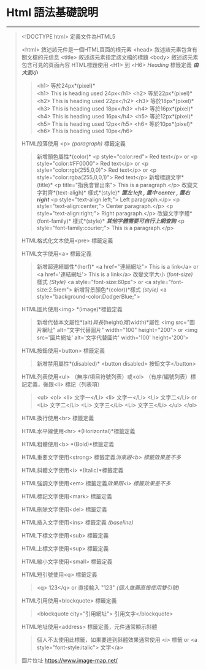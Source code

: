 # Html 語法基礎說明
* * *
> &lt;!DOCTYPE html&gt;  定義文件為HTML5
>
> &lt;html&gt;  敘述該元件是一個HTML頁面的根元素
>  &lt;head&gt;  敘述該元素包含有關文檔的元信息
>  &lt;title&gt;  敘述該元素指定該文檔的標題
>  &lt;body&gt;  敘述該元素包含可見的頁面內容
>  HTML標題使用 &lt;H1&gt;  到 &lt;H6&gt;  *Heading* 標籤定義 ***由大到小***
>>  &lt;h1&gt;  等於24px*(pixel)*      
>>  &lt;h1&gt; This is heading used 24px&lt;/h1&gt; 
>>  &lt;h2&gt;  等於22px*(pixel)*      
>>  &lt;h2&gt; This is heading used 22px&lt;/h2&gt; 
>>  &lt;h3&gt;  等於18px*(pixel)*      
>>  &lt;h3&gt; This is heading used 18px&lt;/h3&gt; 
>>  &lt;h4&gt;  等於16px*(pixel)*      
>>  &lt;h4&gt; This is heading used 16px&lt;/h4&gt; 
>>  &lt;h5&gt;  等於12px*(pixel)*     
>>  &lt;h5&gt; This is heading used 12px&lt;/h5&gt; 
>>  &lt;h6&gt;  等於10px*(pixel)*
>>  &lt;h6&gt; This is heading used 10px&lt;/h6&gt; 
> 
>  HTML段落使用 &lt;p&gt;  *(paragraph)* 標籤定義
>>  新增顏色屬性*(color)*
>>  &lt;p style="color:red"&gt; Red text&lt;/p&gt;  or &lt;p style="color:#FF0000"&gt; Red text&lt;/p&gt;  or &lt;p style="color:rgb(255,0,0)"&gt; Red text&lt;/p&gt;  or &lt;p style="color:rgba(255,0,0,1)"&gt; Red text&lt;/p&gt; 
>>  新增標題文字*(title)*
>>  &lt;p title="指我會冒出來"&gt; This is a paragraph.&lt;/p&gt; 
>>  改變文字對齊*(text-aligh)* 樣式*(style)* ***置左 left , 置中 center , 置右 right***
>>  &lt;p style="text-align:left;"&gt; Left paragraph.&lt;/p&gt; 
>>  &lt;p style="text-align:center;"&gt; Center paragraph.&lt;/p&gt; 
>>  &lt;p style="text-align:right;"&gt; Right paragraph.&lt;/p&gt; 
>>  改變文字字體*(font-family)* 樣式*(style)* ***其他字體需要可自行上網查詢***
>>  &lt;p style="font-family:courier;"&gt; This is a paragraph.&lt;/p&gt; 
>>  
>  HTML格式化文本使用&lt;pre&gt; 標籤定義
> 
>  HTML文字使用&lt;a&gt; 標籤定義
>>  新增超連結屬性*(herf)* 
>>  &lt;a href="連結網址"&gt; This is a link&lt;/a&gt;  or &lt;a href='連結網址'&gt; This is a link&lt;/a&gt; 
>>  改變文字大小 *(font-size)* 樣式 *(Style)*
>>  &lt;a style="font-size:60px"&gt;  or &lt;a style="font-size:2.5rem"&gt; 
>>  新增背景顏色*(color))*樣式 *(style)*
>>  &lt;a style="background-color:DodgerBlue;"&gt;  
>> 
>  HTML圖片使用&lt;img&gt; *(image)*標籤定義
>>  新增代替本文屬性*(alt)*與長*(height)*寬*(width)*屬性
>>  &lt;img src="圖片網址" alt="文字代替圖片" width="100" height="200"&gt;  or &lt;img src='圖片網址' alt='文字代替圖片' width='100' height='200'&gt; 
>> 
>  HTML按鈕使用&lt;button&gt; 標籤定義
>>  新增禁用屬性*(disabled)*
>>  &lt;button disabled&gt; 按鈕文字&lt;/button&gt;  
>> 
>  HTML列表使用&lt;ul&gt;  （無序/項目符號列表）或&lt;ol&gt; （有序/編號列表）標記定義，後跟&lt;li&gt;  標記（列表項）
>>  &lt;ul&gt;                              &lt;ol&gt; 
>>       &lt;li&gt; 文字一&lt;/Li&gt;                   &lt;li&gt; 文字一&lt;/Li&gt; 
>>       &lt;Li&gt; 文字二&lt;/Li&gt;       or          &lt;Li&gt; 文字二&lt;/Li&gt; 
>>       &lt;Li&gt; 文字三&lt;/Li&gt;                   &lt;Li&gt; 文字三&lt;/Li&gt; 
>>  &lt;/ul&gt;                             &lt;/ol&gt; 
>> 
>  HTML換行使用&lt;br&gt; 標籤定義
> 
>  HTML水平線使用&lt;hr&gt; *(Horizontal)*標籤定義
> 
>  HTML粗體使用&lt;b&gt; *(Bold)*標籤定義
> 
>  HTML重要文字使用&lt;strong&gt; 標籤定義*消果跟&lt;b&gt; 標籤效果差不多*
> 
>  HTML斜體文字使用&lt;i&gt; *(Italic)*標籤定義
> 
>  HTML強調文字使用&lt;em&gt; 標籤定義*效果跟&lt;i&gt; 標籤效果差不多*
> 
>  HTML標記文字使用&lt;mark&gt; 標籤定義
> 
>  HTML刪除文字使用&lt;del&gt; 標籤定義
> 
>  HTML插入文字使用&lt;ins&gt; 標籤定義 *(baseline)*
> 
>  HTML下標文字使用&lt;sub&gt; 標籤定義
> 
>  HTML上標文字使用&lt;sup&gt; 標籤定義
> 
>  HTML縮小文字使用&lt;small&gt; 標籤定義
> 
>  HTML短引號使用&lt;q&gt; 標籤定義
>>  &lt;q&gt; 123&lt;/q&gt;  or 直接輸入 "123" *(個人推薦直接使用雙引號)*
>> 
>  HTML引用使用&lt;blockquote&gt; 標籤定義
>>  &lt;blockquote city="引用網址"&gt; 引用文字&lt;/blockquote&gt; 
>> 
>  HTML地址使用&lt;address&gt; 標籤定義，元件通常顯示斜體
>>  個人不太使用此標籤，如果要達到斜體效果通常使用
>>  &lt;i&gt; 標籤 or &lt;a style="font-style:italic"&gt; 文字&lt;/a&gt; 
>> 
> 圖片位址 https://www.image-map.net/